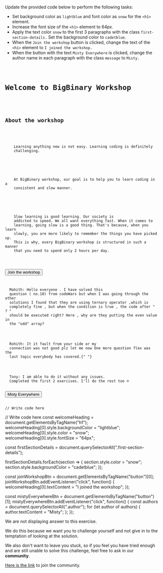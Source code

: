 Update the provided code below
to perform the following tasks:

- Set background color as `lightblue`
  and
  font color as `snow` for the
  `<h1>` element.
- Increase the font size of the `<h1>`
  element to 64px.
- Apply the text color `snow` to the
  first 3 paragraphs with the class
  `first-section-details.` Set the background
  color to `cadetblue`.
- When the `Join the workshop` button is
  clicked, change the text of the `<h1>`
  element to `I joined the workshop.`
- When the button with the text
  `Misty Everywhere` is clicked,
  change the author name in each paragraph
  with the class `message` to `Misty.`

<codeblock language="javascript" type="exercise" testMode="fixedInput" showSolution="false">
<code>
<panel language="html">
<h1>Welcome to BigBinary Workshop</h1>
<div>
  <h2>About the workshop</h2>
  <p class="first-section-details">
    Learning anything new is not easy. Learning coding is definitely
    challenging.
  </p>
  <p class="first-section-details">
    At BigBinary workshop, our goal is to help you to learn coding in a
    consistent and slow manner.
  </p>
  <p class="first-section-details">
    <span id="quote">Slow learning is good learning.</span> Our society is
    addicted to speed. We all want everything fast. When it comes to
    learning, going slow is a good thing. That's because, when you learn
    slowly, you are more likely to remember the things you have picked up.
    This is why, every BigBinary workshop is structured in such a manner
    that you need to spend only 2 hours per day.
  </p>
</div>
<button>Join the workshop</button>

<p class="message">
  <span class="author">Mahith</span>: Hello everyone . I have solved this
  question ( no.10) from codeWars but when I was going through the other
  solutions I found that they are using ternary operator ,which is
  completely fine , but when the condition is true , the code after " ? "
  should be executed right? Here , why are they putting the even value in
  the "odd" array?
</p>
<p class="message">
  <span class="author">Rohith</span>: It it fault from your side or my
  connection was not good plz let me now One more question flex was the
  last topic everybody has covered.{" "}
</p>
<p class="message">
  <span class="author">Tony</span>: I am able to do it without any issues.
  Completed the first 2 exercises. I'll do the rest too ☺️
</p>
<button>Misty Everywhere</button>
</panel>
<panel language="javascript">
// Write code here
</panel>
</code>
<solution>
// Write code here
const welcomeHeading = document.getElementsByTagName("h1");
welcomeHeading[0].style.backgroundColor = "lightblue";
welcomeHeading[0].style.color = "snow";
welcomeHeading[0].style.fontSize = "64px";

const firstSectionDetails = document.querySelectorAll(".first-section-details");

firstSectionDetails.forEach(section => {
  section.style.color = "snow";
  section.style.backgroundColor = "cadetblue";
});

const joinWorkshopBtn = document.getElementsByTagName("button")[0];
joinWorkshopBtn.addEventListener("click", function() {
  welcomeHeading[0].textContent = "I joined the workshop";
});

const mistyEverywhereBtn = document.getElementsByTagName("button")[1];
mistyEverywhereBtn.addEventListener("click", function() {
  const authors = document.querySelectorAll(".author");
  for (let author of authors) {
    author.textContent = "Misty";
  };
});
</solution>
</codeblock>

We are not displaying answer to this exercise.

We do this because we want you to challenge yourself
and
not give in to the temptation of looking at the solution.

We also don't want to leave you stuck, so if you feel
you have tried enough and are still unable to solve
this challenge, feel free to ask in our **community**.

[Here is the link](https://bigbinaryacademy.slack.com/join/shared_invite/zt-23dvxwolx-U9LYYbv4ycmODEA1cbNFgA#/shared-invite/email) to join the community.
